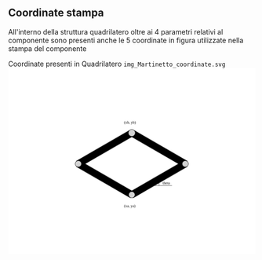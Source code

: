 ## Coordinate stampa

All'interno della struttura quadrilatero oltre ai 4 parametri relativi al componente sono presenti anche le 5 coordinate in figura utilizzate nella stampa del componente
 
Coordinate presenti in Quadrilatero `img_Martinetto_coordinate.svg`
![](img_Martinetto_coordinate.svg)


